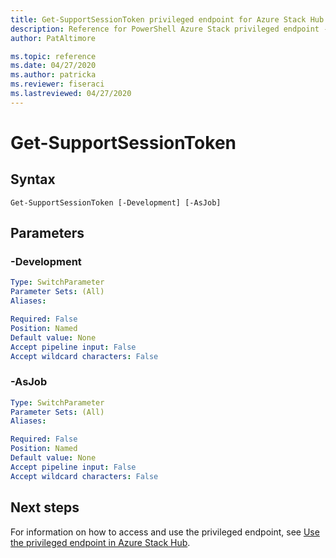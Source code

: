 ```yaml
---
title: Get-SupportSessionToken privileged endpoint for Azure Stack Hub
description: Reference for PowerShell Azure Stack privileged endpoint - Get-SupportSessionToken
author: PatAltimore

ms.topic: reference
ms.date: 04/27/2020
ms.author: patricka
ms.reviewer: fiseraci
ms.lastreviewed: 04/27/2020
---
```


# Get-SupportSessionToken

## Syntax

```
Get-SupportSessionToken [-Development] [-AsJob]
```

## Parameters

### -Development
 

```yaml
Type: SwitchParameter
Parameter Sets: (All)
Aliases:

Required: False
Position: Named
Default value: None
Accept pipeline input: False
Accept wildcard characters: False
```

### -AsJob


```yaml
Type: SwitchParameter
Parameter Sets: (All)
Aliases:

Required: False
Position: Named
Default value: None
Accept pipeline input: False
Accept wildcard characters: False
```

## Next steps

For information on how to access and use the privileged endpoint, see [Use the privileged endpoint in Azure Stack Hub](../../operator/azure-stack-privileged-endpoint.md).
